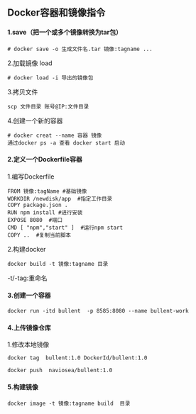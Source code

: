 ## 						Docker容器和镜像指令 ##

#### 1.save（把一个或多个镜像转换为tar包）

```
# docker save -o 生成文件名.tar 镜像:tagname ...
```

2.加载镜像 load

```
# docker load -i 导出的镜像包
```

3.拷贝文件

```
scp 文件目录 账号@IP:文件目录
```

4.创建一个新的容器

```
# docker creat --name 容器 镜像
通过docker ps -a 查看 docker start 启动
```

#### 2.定义一个Dockerfile容器

1.编写Dockerfile

```
FROM 镜像:tagName #基础镜像
WORKDIR /newdisk/app  #指定工作目录
COPY package.json .
RUN npm install #进行安装
EXPOSE 8080  #端口
CMD [ "npm","start" ]  #运行npm start
COPY ..  #复制当前脚本
```

2.构建docker

`docker build -t 镜像:tagname 目录`

-t/-tag:重命名

 #### 3.创建一个容器

`docker run -itd bullent  -p 8585:8080 --name bullent-work`

#### 4.上传镜像仓库

1.修改本地镜像

`docker tag  bullent:1.0 DockerId/bullent:1.0` 

`docker push  naviosea/bullent:1.0`

#### 5.构建镜像

`docker image -t 镜像:tagname build  目录`

 